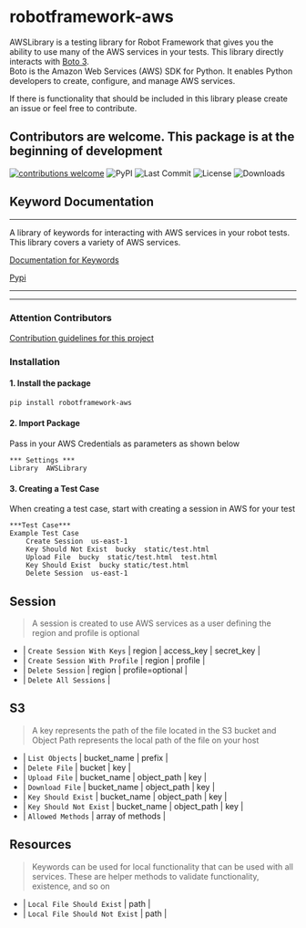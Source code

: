 # robotframework-aws

AWSLibrary is a testing library for Robot Framework that gives you the ability to use many of the AWS services in your tests. 
This library directly interacts with [Boto 3](https://boto3.amazonaws.com/v1/documentation/api/latest/index.html).  
Boto is the Amazon Web Services (AWS) SDK for Python. It enables Python developers to create, configure, and manage 
AWS services.

If there is functionality that should be included in this library please create an issue or feel free to contribute.

## Contributors are welcome. This package is at the beginning of development

[![contributions welcome](https://img.shields.io/badge/contributions-welcome-brightgreen.svg?style=flat)](https://github.com/dwyl/esta/issues)
![PyPI](https://img.shields.io/pypi/v/robotframework-aws.svg)
![Last Commit](https://img.shields.io/github/last-commit/MarketSquare/robotframework-aws)
![License](https://img.shields.io/pypi/l/robotframework-aws)
![Downloads](https://img.shields.io/pypi/dm/robotframework-aws)

## Keyword Documentation

---------------

A library of keywords for interacting with AWS services in your robot tests. This library covers a variety of AWS services.

[Documentation for Keywords](https://raw.githack.com/MarketSquare/robotframework-aws/master/docs/AWSLibrary.html)

[Pypi](https://pypi.org/project/robotframework-aws/)

---------------
---------------

### Attention Contributors

  [Contribution guidelines for this project](CONTRIBUTING.md)

### Installation

#### 1. Install the package

```sh
pip install robotframework-aws
```

#### 2. Import Package

Pass in your AWS Credentials as parameters as shown below

```robotframework
*** Settings ***
Library  AWSLibrary
```

#### 3. Creating a Test Case

When creating a test case, start with creating a session in AWS for your test

```robotframework
***Test Case***
Example Test Case
    Create Session  us-east-1
    Key Should Not Exist  bucky  static/test.html
    Upload File  bucky  static/test.html  test.html
    Key Should Exist  bucky static/test.html
    Delete Session  us-east-1
```

## Session

> A session is created to use AWS services as a user defining the region and profile is optional

- | `Create Session With Keys` | region | access_key | secret_key |
- | `Create Session With Profile` | region | profile |
- | `Delete Session` | region | profile=optional |
- | `Delete All Sessions` |

## S3

> A key represents the path of the file located in the S3 bucket and Object Path represents the local path of the file on your host

- | `List Objects` | bucket_name | prefix |
- | `Delete File` | bucket | key |
- | `Upload File` | bucket_name | object_path | key |
- | `Download File` | bucket_name | object_path | key |
- | `Key Should Exist` | bucket_name | object_path | key |
- | `Key Should Not Exist` | bucket_name | object_path | key |
- | `Allowed Methods` | array of methods |

## Resources

> Keywords can be used for local functionality that can be used with all services. These are helper methods to validate functionality, existence, and so on

- | `Local File Should Exist` | path |
- | `Local File Should Not Exist` | path |

